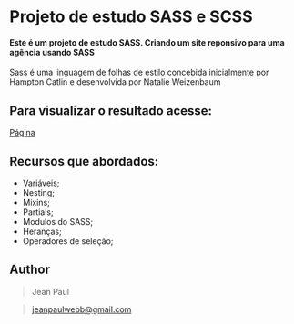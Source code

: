 # Projeto de estudo SASS e SCSS
#### Este é um projeto de estudo SASS. Criando um site reponsivo para uma agência usando SASS

Sass é uma linguagem de folhas de estilo concebida inicialmente por Hampton Catlin e desenvolvida por Natalie Weizenbaum

## Para visualizar o resultado acesse:

[Página](https://jeanpaulll.github.io/agency-sass-scss-advanced)


## Recursos que abordados:
- Variáveis;
- Nesting;
- Mixins;
- Partials;
- Modulos do SASS;
- Heranças;
- Operadores de seleção;

## Author
>Jean Paul

>jeanpaulwebb@gmail.com

